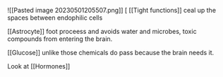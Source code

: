 ![[Pasted image 20230501205507.png]]
[
[[Tight functions]] ceal up the spaces between endophilic cells

[[Astrocyte]] foot proceess and avoids water and microbes, toxic compounds from entering the brain.

[[Glucose]] unlike those chemicals do pass because the brain needs it.

Look at [[Hormones]]


